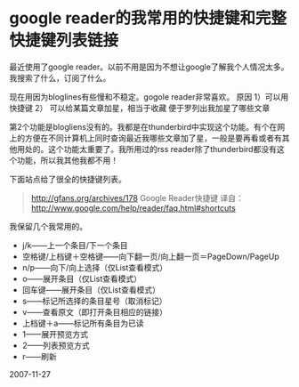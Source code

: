 # google reader的我常用的快捷键和完整快捷键列表链接

最近使用了google reader。以前不用是因为不想让google了解我个人情况太多。我搜索了什么，订阅了什么。

现在用因为bloglines有些慢和不稳定。gogole reader非常喜欢。
原因
1）可以用快捷键 2） 可以给某篇文章加星，相当于收藏 便于罗列出我加星了哪些文章

第2个功能是blogliens没有的。我都是在thunderbird中实现这个功能。有个在网上的方便在不同计算机上同时查询最近我哪些文章加了星，一般是要再看或者有其他用处的。这个功能太重要了。我所用过的rss reader除了thunderbird都没有这个功能，所以我其他我都不用！


下面站点给了很全的快捷键列表。
> http://gfans.org/archives/178
> Google Reader快捷键
> 译自： http://www.google.com/help/reader/faq.html#shortcuts

我保留几个我常用的。

+ j/k——上一个条目/下一个条目
+ 空格键/上档键＋空格键——向下翻一页/向上翻一页＝PageDown/PageUp
+ n/p——向下/向上选择（仅List查看模式）
+ o——展开条目（仅List查看模式）
+ 回车键——展开条目（仅List查看模式）
+ s——标记所选择的条目星号（取消标记）
+ v——查看原文（即打开条目相应的链接）
+ 上档键＋a——标记所有条目为已读
+ 1——展开预览方式
+ 2——列表预览方式
+ r——刷新


2007-11-27